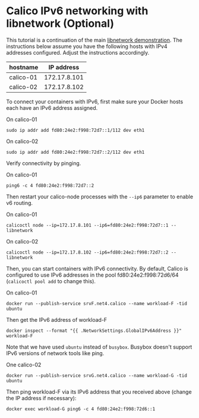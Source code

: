 # Calico IPv6 networking with libnetwork (Optional)

This tutorial is a continuation of the main 
[libnetwork demonstration](Demonstration.md).  The instructions below assume
you have the following hosts with IPv4 addresses configured.  Adjust the
instructions accordingly.

| hostname  | IP address   |		
|-----------|--------------|		
| calico-01 | 172.17.8.101 |		
| calico-02 | 172.17.8.102 |

To connect your containers with IPv6, first make sure your Docker hosts each 
have an IPv6 address assigned.

On calico-01

    sudo ip addr add fd80:24e2:f998:72d7::1/112 dev eth1

On calico-02

    sudo ip addr add fd80:24e2:f998:72d7::2/112 dev eth1

Verify connectivity by pinging.

On calico-01

    ping6 -c 4 fd80:24e2:f998:72d7::2

Then restart your calico-node processes with the `--ip6` parameter to enable 
v6 routing.

On calico-01

    calicoctl node --ip=172.17.8.101 --ip6=fd80:24e2:f998:72d7::1 --libnetwork

On calico-02

    calicoctl node --ip=172.17.8.102 --ip6=fd80:24e2:f998:72d7::2 --libnetwork

Then, you can start containers with IPv6 connectivity. By default, Calico is 
configured to use IPv6 addresses in the pool fd80:24e2:f998:72d6/64 
(`calicoctl pool add` to change this).

On calico-01

    docker run --publish-service srvF.net4.calico --name workload-F -tid ubuntu

Then get the IPv6 address of workload-F

    docker inspect --format "{{ .NetworkSettings.GlobalIPv6Address }}" workload-F

Note that we have used `ubuntu` instead of `busybox`.  Busybox doesn't support 
IPv6 versions of network tools like ping.

One calico-02

    docker run --publish-service srvG.net4.calico --name workload-G -tid ubuntu

Then ping workload-F via its IPv6 address that you received above (change the 
IP address if necessary):

    docker exec workload-G ping6 -c 4 fd80:24e2:f998:72d6::1
